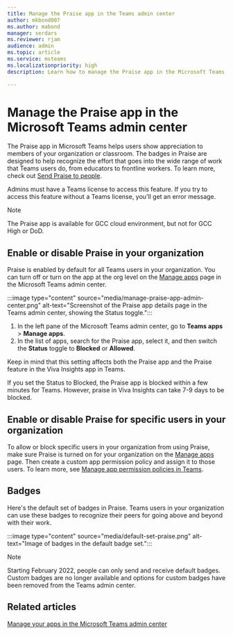 ```yaml
---
title: Manage the Praise app in the Teams admin center
author: mkbond007
ms.author: mabond
manager: serdars
ms.reviewer: rjam
audience: admin 
ms.topic: article 
ms.service: msteams
ms.localizationpriority: high 
description: Learn how to manage the Praise app in the Microsoft Teams admin center.

---
```


# Manage the Praise app in the Microsoft Teams admin center

The Praise app in Microsoft Teams helps users show appreciation to members of your organization or classroom. The badges in Praise are designed to help recognize the effort that goes into the wide range of work that Teams users do, from educators to frontline workers. To learn more, check out [Send Praise to people](https://support.microsoft.com/office/send-praise-to-people-50f26b47-565f-40fe-8642-5ca2a5ed261e).

Admins must have a Teams license to access this feature. If you try to access this feature without a Teams license, you'll get an error message.

> [!NOTE]
> The Praise app is available for GCC cloud environment, but not for GCC High or DoD.

## Enable or disable Praise in your organization

Praise is enabled by default for all Teams users in your organization. You can turn off or turn on the app at the org level on the [Manage apps](manage-apps.md) page in the Microsoft Teams admin center.

:::image type="content" source="media/manage-praise-app-admin-center.png" alt-text="Screenshot of the Praise app details page in the Teams admin center, showing the Status toggle.":::

1. In the left pane of the Microsoft Teams admin center, go to **Teams apps** > **Manage apps**.
2. In the list of apps, search for the Praise app, select it, and then switch the **Status** toggle to **Blocked** or **Allowed**.

Keep in mind that this setting affects both the Praise app and the Praise feature in the Viva Insights app in Teams.

If you set the Status to Blocked, the Praise app is blocked within a few minutes for Teams. However, praise in Viva Insights can take 7-9 days to be blocked.

## Enable or disable Praise for specific users in your organization

To allow or block specific users in your organization from using Praise, make sure Praise is turned on for your organization on the [Manage apps](manage-apps.md) page. Then create a custom app permission policy and assign it to those users. To learn more, see [Manage app permission policies in Teams](teams-app-permission-policies.md).

## Badges

Here's the default set of badges in Praise. Teams users in your organization can use these badges to recognize their peers for going above and beyond with their work.

:::image type="content" source="media/default-set-praise.png" alt-text="Image of badges in the default badge set.":::

> [!NOTE]
> Starting February 2022, people can only send and receive default badges. Custom badges are no longer available and options for custom badges have been removed from the Teams admin center.

## Related articles

[Manage your apps in the Microsoft Teams admin center](manage-apps.md)
